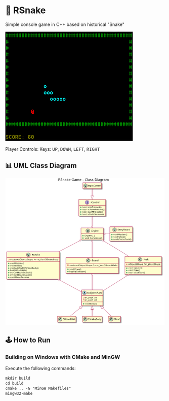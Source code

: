 # 🐍 RSnake

Simple console game in C++ based on historical "Snake"

![image info](./RSnake_gameScreen.png)

Player Controls:
Keys: <kbd>UP</kbd>, <kbd>DOWN</kbd>, <kbd>LEFT</kbd>, <kbd>RIGHT</kbd>

## 📊 UML Class Diagram

![image info](./RSnake_classDiagram.png)

## 🕹️ How to Run
### Building on Windows with CMake and MinGW

Execute the following commands:

```
mkdir build
cd build
cmake .. -G "MinGW Makefiles"
mingw32-make
```




